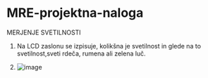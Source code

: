 # MRE-projektna-naloga
MERJENJE SVETILNOSTI


1. Na LCD zaslonu se izpisuje, kolikšna je svetilnost in glede na to svetilnost,sveti rdeča, rumena ali zelena luč.

2. ![image](https://github.com/manci10/MRE-projektna-naloga/assets/129843992/a97da8f8-3ccd-4f80-99b6-bbc9d359140d)

